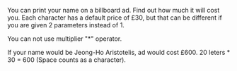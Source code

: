 You can print your name on a billboard ad. Find out how much it will cost you. Each character has a default price of £30, but that can be different if you are given 2 parameters instead of 1.

You can not use multiplier "*" operator.

If your name would be Jeong-Ho Aristotelis, ad would cost £600.
20 leters * 30 = 600 (Space counts as a character).